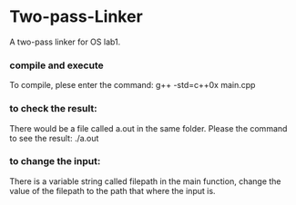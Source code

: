 # Two-pass-Linker
A two-pass linker for OS lab1.
### compile and execute
To compile, plese enter the command:
g++ -std=c++0x main.cpp
### to check the result:
There would be a file called a.out in the same folder.
Please the command to see the result:
./a.out
### to change the input:
There is a variable string called filepath in the main function, change the value of the filepath to the path that where the input is.
